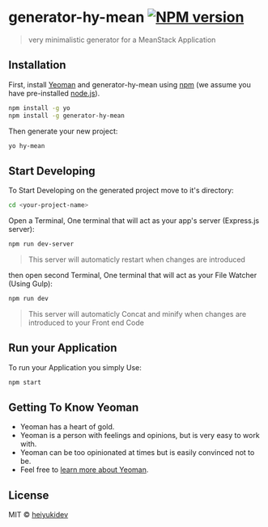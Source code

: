 # generator-hy-mean [![NPM version][npm-image]][npm-url]
> very minimalistic generator for a MeanStack Application

## Installation

First, install [Yeoman](http://yeoman.io) and generator-hy-mean using [npm](https://www.npmjs.com/) (we assume you have pre-installed [node.js](https://nodejs.org/)).

```bash
npm install -g yo
npm install -g generator-hy-mean
```

Then generate your new project:

```bash
yo hy-mean
```
## Start Developing

To Start Developing on the generated project move to it's directory:
```bash
cd <your-project-name>
```

Open a Terminal, One terminal that will act as your app's server (Express.js server):
```bash
npm run dev-server
```
>This server will automaticly restart when changes are introduced

then open second Terminal, One terminal that will act as your File Watcher (Using Gulp):
```bash
npm run dev
```

>This server will automaticly Concat and minify when changes are introduced to your Front end Code


## Run your Application

To run your Application you simply Use:
```bash
npm start
```



## Getting To Know Yeoman

 * Yeoman has a heart of gold.
 * Yeoman is a person with feelings and opinions, but is very easy to work with.
 * Yeoman can be too opinionated at times but is easily convinced not to be.
 * Feel free to [learn more about Yeoman](http://yeoman.io/).

## License

MIT © [heiyukidev]()


[npm-image]: https://badge.fury.io/js/generator-hy-mean.svg
[npm-url]: https://npmjs.org/package/generator-hy-mean
